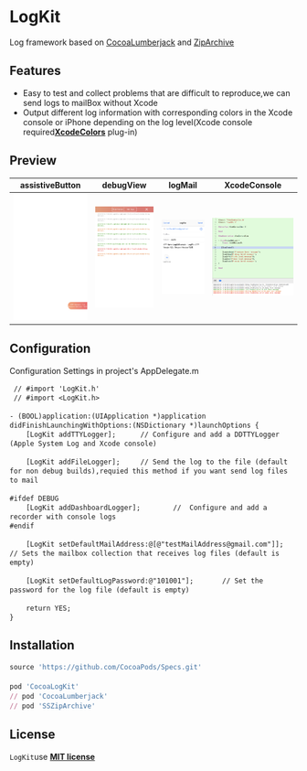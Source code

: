 # LogKit

Log framework based on [CocoaLumberjack][3] and [ZipArchive][4]

## Features
- Easy to test and collect problems that are difficult to reproduce,we can send logs to mailBox without Xcode
- Output different log information with corresponding colors in the Xcode console or iPhone depending on the log level(Xcode console required[__XcodeColors__][2] plug-in)

## Preview
assistiveButton  | debugView | logMail | XcodeConsole |
-----|-----|-----|-----|
![Preview/en_0.png](Preview/en_0.png) | ![Preview/en_1.png](Preview/en_1.png) | ![Preview/en_3.png](Preview/en_2.png) | ![Preview/xcode_console.png](Preview/xcode_console.png) |

## Configuration
Configuration Settings in project's AppDelegate.m

```obj-c
 // #import 'LogKit.h' 
 // #import <LogKit.h>
 
- (BOOL)application:(UIApplication *)application didFinishLaunchingWithOptions:(NSDictionary *)launchOptions {
    [LogKit addTTYLogger];		// Configure and add a DDTTYLogger (Apple System Log and Xcode console)
    
    [LogKit addFileLogger];		// Send the log to the file (default for non debug builds),requied this method if you want send log files to mail
    
#ifdef DEBUG
    [LogKit addDashboardLogger];		//  Configure and add a recorder with console logs
#endif
    
    [LogKit setDefaultMailAddress:@[@"testMailAddress@gmail.com"]];		// Sets the mailbox collection that receives log files (default is empty)
    
    [LogKit setDefaultLogPassword:@"101001"];		// Set the password for the log file (default is empty)
    
    return YES;
}
```

## Installation
```ruby
source 'https://github.com/CocoaPods/Specs.git'

pod 'CocoaLogKit'
// pod 'CocoaLumberjack'
// pod 'SSZipArchive'
```

## License
`LogKit`use [__MIT license__][1]

[1]: https://github.com/skooal/LogKit/LICENSE "MIT License"
[2]: https://github.com/robbiehanson/XcodeColors "XcodeColors"
[3]: https://github.com/CocoaLumberjack/CocoaLumberjack "CocoaLumberjack"
[4]: https://github.com/ZipArchive/ZipArchive "ZipArchive"